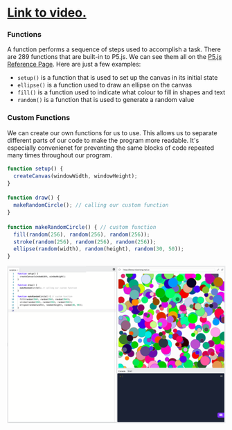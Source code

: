 # [Link to video.](https://www.youtube.com/watch?v=buebbMm9Gw0&list=PLVD25niNi0BnKbPM0lUEfNYcWixQZ98cY)

### Functions

A function performs a sequence of steps used to accomplish a task. There are 289 functions that are built-in to P5.js. We can see them all on the [P5.js Reference Page](https://p5js.org/reference/). Here are just a few examples:

*  `setup()` is a function that is used to set up the canvas in its initial state 
*  `ellipse()` is a function used to draw an ellipse on the canvas
*  `fill()` is a function used to indicate what colour to fill in shapes and text
*  `random()` is a function that is used to generate a random value

### Custom Functions

We can create our own functions for us to use. This allows us to separate different parts of our code to make the program more readable. It's especially convenienet for preventing the same blocks of code repeated many times throughout our program. 

```js
function setup() {
  createCanvas(windowWidth, windowHeight);
}

function draw() {
  makeRandomCircle(); // calling our custom function
}

function makeRandomCircle() { // custom function
  fill(random(256), random(256), random(256));
  stroke(random(256), random(256), random(256));
  ellipse(random(width), random(height), random(30, 50));
}
```

![](../../Images/Function__1.png)
